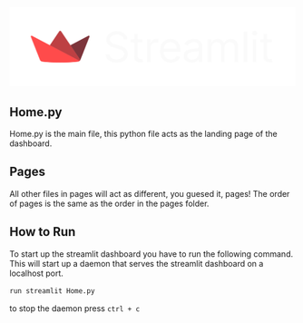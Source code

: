 <div style="text-align:center"><img src="images/streamlit-logo-secondary-colormark-lighttext.svg" alt="Streamlit banner" title="Streamlit Banner" width="800"  />
</div>

## Home.py

Home.py is the main file, this python file acts as the landing page of the dashboard.

## Pages

All other files in pages will act as different, you guesed it, pages!
The order of pages is the same as the order in the pages folder.

## How to Run

To start up the streamlit dashboard you have to run the following command. This will start up a daemon that serves the streamlit dashboard on a localhost port.

```zsh
run streamlit Home.py
```

to stop the daemon press `ctrl + c`
